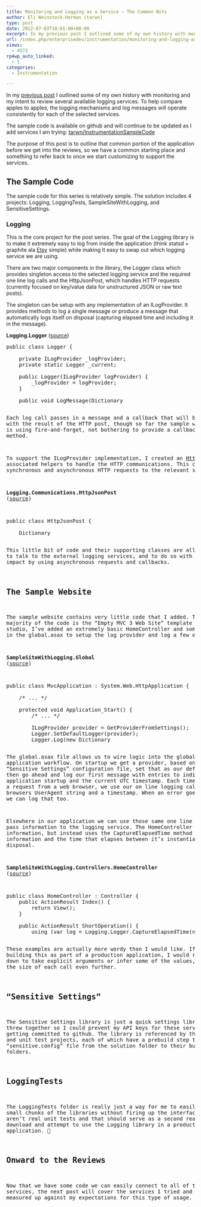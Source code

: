 ```yaml
---
title: Monitoring and Logging as a Service – The Common Bits
author: Eli Weinstock-Herman (tarwn)
type: post
date: 2012-07-03T10:01:00+00:00
excerpt: In my previous post I outlined some of my own history with monitoring and my intent to review several available logging services. To help compare apples to apples, the logging mechanisms and log messages will operate consistently for each of the selected services.
url: /index.php/enterprisedev/instrumentation/monitoring-and-logging-as-a-service-common-bits/
views:
  - 4572
rp4wp_auto_linked:
  - 1
categories:
  - Instrumentation

---
```

In my <a href="/index.php/EnterpriseDev/instrumentation/monitoring-and-logging-as-a-service" title="Monitoring and Logging as a Service - Introduction" target="_blank">previous post</a> I outlined some of my own history with monitoring and my intent to review several available logging services. To help compare apples to apples, the logging mechanisms and log messages will operate consistently for each of the selected services. 

The sample code is available on github and will continue to be updated as I add services I am trying: <a href="https://github.com/tarwn/InstrumentationSampleCode" title="InstrumentationSampleCode on GitHub" target="_blank">tarwn/InstrumentationSampleCode</a>

The purpose of this post is to outline that common portion of the application before we get into the reviews, so we have a common starting place and something to refer back to once we start customizing to support the services.

## The Sample Code

The sample code for this series is relatively simple. The solution includes 4 projects: Logging, LoggingTests, SampleSiteWithLogging, and SensitiveSettings.

### Logging

This is the core project for the post series. The goal of the Logging library is to make it extremely easy to log from inside the application (think statsd + graphite ala <a href="http://codeascraft.etsy.com/2011/02/15/measure-anything-measure-everything/" title="Measure Anything, Measure Everything post at Etsy" target="_blank">Etsy</a> simple) while making it easy to swap out which logging service we are using. 

There are two major components in the library, the Logger class which provides singleton access to the selected logging service and the required one line log calls and the HttpJsonPost, which handles HTTP requests (currently focused on key/value data for unstructured JSON or raw text posts).

The singleton can be setup with any implementation of an ILogProvider. It provides methods to log a single message or produce a message that automatically logs itself on disposal (capturing elapsed time and including it in the message). 

**Logging.Logger** (<a href="https://github.com/tarwn/InstrumentationSampleCode/blob/master/Logging/Logger.cs" title="Logger.cs on Github" target="_blank">source</a>)

<pre>public class Logger {

	private ILogProvider _logProvider;
	private static Logger _current;

	public Logger(ILogProvider logProvider) {
		_logProvider = logProvider;
	}

	public void LogMessage(Dictionary<string, string&gt; message, Action<Result&gt; callback) {
		_logProvider.Log(message, callback);
	}

	public static void SetDefaultLogger(ILogProvider logProvider) {
		_current = new Logger(logProvider);
	}

	private static Logger GetDefaultLogger() {
		if (_current != null) {
			return _current;
		}
		else {
			throw new Exception("Default logger not setup");
		}
	}

	public static void Log(Dictionary<string, string&gt; message, Action<Result&gt; callback) {
		GetDefaultLogger().LogMessage(message, callback);
	}

	public static LoggerWithElapsedTime CaptureElapsedTime(Dictionary<System.String, System.String&gt; message, Action<Result&gt; callback) {
		return new LoggerWithElapsedTime(GetDefaultLogger(), message, callback);
	}
}</pre>

Each log call passes in a message and a callback that will be called with the result of the HTTP post, though so far the sample website code is using fire-and-forget, not bothering to provide a callback method.

To support the ILogProvider implementation, I created an [HttpJsonPost class][1] class and associated helpers to handle the HTTP communications. This class can do synchronous and asynchronous HTTP requests to the relevant services:

**Logging.Communications.HttpJsonPost** (<a href="https://github.com/tarwn/InstrumentationSampleCode/blob/master/Logging/Communications/HttpJsonPost.cs" title="HttpJsonPost on Github" target="_blank">source</a>)

<pre>public class HttpJsonPost {

	Dictionary<string,string&gt; _message;
	NetworkCredential _credentials;
	bool _useJson;

	public HttpJsonPost(Dictionary<string, string&gt; message, NetworkCredential credentials = null, bool useJson = true) { /* ... */ }

	private HttpWebRequest InitializeRequest(string url, string method) { /* ... */ }

	public void Send(string url, string method, Action<Result&gt; callback, bool processResponse = true) { /* ... */ }

	public void SendAsync(string url, string method, Action<Result&gt; callback, bool processResponse = true) { /* ... */ }

	private void GetRequestStream(IAsyncResult result) { /* ... */ }

	private void GetResponseStream(IAsyncResult result) { /* ... */ }

	private void ProcessResponse(Func<WebResponse&gt; getResponse, Action<Result&gt; callback) { /* ... */ }

	private void WriteMessage(Stream stream) { /* ... */ }
}</pre>

This little bit of code and their supporting classes are all it takes to talk to the external logging services, and to do so with limited impact by using asynchronous requests and callbacks.

## The Sample Website

The sample website contains very little code that I added. The majority of the code is the &#8220;Empty MVC 3 Web Site&#8221; template from visual studio, I&#8217;ve added an extremely basic HomeController and some setup code in the global.asax to setup the log provider and log a few events.

**SampleSiteWithLogging.Global** (<a href="https://github.com/tarwn/InstrumentationSampleCode/blob/master/SampleSiteWithLogging/Global.asax.cs" title="Global.asax.cs on GitHub" target="_blank">source</a>)

<pre>public class MvcApplication : System.Web.HttpApplication {
	
	/* ... */

	protected void Application_Start() {
		/* ... */

		ILogProvider provider = GetProviderFromSettings();
		Logger.SetDefaultLogger(provider);
		Logger.Log(new Dictionary<string, string&gt;() { { "Type", "ApplicationStartup" }, { "Time", DateTime.UtcNow.ToString() } }, null);
	}

	protected void Application_BeginRequest() {
		Logger.Log(new Dictionary<string, string&gt;() { { "Type", "ApplicationRequest" }, { "UserAgent", Request.UserAgent }, { "Time", DateTime.UtcNow.ToString() } }, null);
	}

	protected void Application_Error(Object sender, System.EventArgs e) {
		System.Web.HttpContext context = HttpContext.Current;
		System.Exception exc = Context.Server.GetLastError();

		Logger.Log(new Dictionary<string, string&gt;() { { "Type", "ApplicationError" }, { "Exception", exc.ToString() }, { "Time", DateTime.UtcNow.ToString() } }, null);
	}

	protected ILogProvider GetProviderFromSettings() {
		SensitiveSettings.SettingsManager.LoadFrom(System.IO.Path.Combine(System.AppDomain.CurrentDomain.BaseDirectory, @"bin"));
		string provider = "null";
		if (SensitiveSettings.SettingsManager.Settings.ContainsKey("LogProvider")) {
			provider = SensitiveSettings.SettingsManager.Settings["LogProvider"];
		}

		switch (provider.ToUpper()) { 
			case "LOGGLY":
				return new LogglyProvider(SensitiveSettings.SettingsManager.Settings["Loggly.BaseURL"]);
			case "STORM":
				return new StormProvider(SensitiveSettings.SettingsManager.Settings["Storm.BaseURL"], SensitiveSettings.SettingsManager.Settings["Storm.AccessToken"], SensitiveSettings.SettingsManager.Settings["Storm.ProjectId"]);
			case "LOGENTRIES":
				return new LogentriesProvider(SensitiveSettings.SettingsManager.Settings["logentries.BaseURL"], SensitiveSettings.SettingsManager.Settings["logentries.AccountKey"], SensitiveSettings.SettingsManager.Settings["logentries.Host"], SensitiveSettings.SettingsManager.Settings["logentries.Log"]);
			default:
				return new NullLogProvider();
		}
		
	}
}</pre>

The global.asax file allows us to wire logic into the global application workflow. On startup we get a provider, based on our &#8220;Sensitive Settings&#8221; configuration file, set that as our default logger, then go ahead and log our first message with entries to indicate this is application startup and the current UTC timestamp. Each time we receive a request from a web browser, we use our on line logging call to log the browsers UserAgent string and a timestamp. When an error goes unhandled, we can log that too.

Elsewhere in our application we can use those same one line calls to pass information to the logging service. The HomeController logs information, but instead uses the CaptureElapsedTime method to log information and the time that elapses between it&#8217;s instantiation and disposal.

**SampleSiteWithLogging.Controllers.HomeController** (<a href="https://github.com/tarwn/InstrumentationSampleCode/blob/master/SampleSiteWithLogging/Controllers/HomeController.cs" title="HomeController.cs on Github" target="_blank">source</a>)

<pre>public class HomeController : Controller {
	public ActionResult Index() {
		return View();
	}

	public ActionResult ShortOperation() {
		using (var log = Logging.Logger.CaptureElapsedTime(new Dictionary<string, string&gt; { { "Type", "SiteHit" }, { "Area", "HomeController" }, { "Method", "ShortOperation" } }, null)) {
			return View("Index");
		}
	}

	public ActionResult LongOperation() {
		using (var log = Logging.Logger.CaptureElapsedTime(new Dictionary<string, string&gt; { { "Type", "SiteHit" }, { "Area", "HomeController" }, { "Method", "LongOperation" } }, null)) {
			Thread.Sleep((int)(3000 * new Random().NextDouble()));
			return View("Index");
		}
	}

}</pre>

These examples are actually more wordy than I would like. If I were building this as part of a production application, I would refactor them down to take explicit arguments or infer some of the values, reducing the size of each call even further. 

## &#8220;Sensitive Settings&#8221;

The Sensitive Settings library is just a quick settings library I threw together so I could prevent my API keys for these services from getting committed to github. The library is referenced by the website and unit test projects, each of which have a prebuild step to copy the &#8220;sensitive.config&#8221; file from the solution folder to their build target folders.

## LoggingTests

The LoggingTests folder is really just a way for me to easily test small chunks of the libraries without firing up the interface. These aren&#8217;t real unit tests and that should serve as a second reason not to download and attempt to use the Logging library in a production application. 🙂

## Onward to the Reviews

Now that we have some code we can easily connect to all of the services, the next post will cover the services I tried and how they measured up against my expectations for this type of usage.

 [1]: https://github.com/tarwn/InstrumentationSampleCode/blob/master/Logging/Communications/HttpJsonPost.cs "HttpJsonPost on Github"